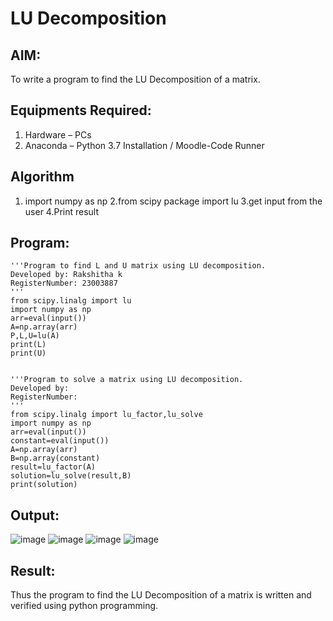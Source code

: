 # LU Decomposition 

## AIM:
To write a program to find the LU Decomposition of a matrix.

## Equipments Required:
1. Hardware – PCs
2. Anaconda – Python 3.7 Installation / Moodle-Code Runner

## Algorithm
1. import numpy as np
2.from scipy package import lu
3.get input from the user
4.Print result

## Program:
~~~
'''Program to find L and U matrix using LU decomposition.
Developed by: Rakshitha k
RegisterNumber: 23003887
'''
from scipy.linalg import lu
import numpy as np
arr=eval(input())
A=np.array(arr)
P,L,U=lu(A)
print(L)
print(U)


'''Program to solve a matrix using LU decomposition.
Developed by: 
RegisterNumber: 
'''
from scipy.linalg import lu_factor,lu_solve
import numpy as np
arr=eval(input())
constant=eval(input())
A=np.array(arr)
B=np.array(constant)
result=lu_factor(A)
solution=lu_solve(result,B)
print(solution)
~~~

## Output:
![image](https://github.com/RakshithaK11/LU-Decomposition/assets/139336455/1f36247b-b01f-4383-8fd6-46a89ca6523c)
![image](https://github.com/RakshithaK11/LU-Decomposition/assets/139336455/c8ac0730-7d17-41a9-81cb-af0918de4825)
![image](https://github.com/RakshithaK11/LU-Decomposition/assets/139336455/47fb0e72-81e5-4c51-a841-ccab6d35a3ba)
![image](https://github.com/RakshithaK11/LU-Decomposition/assets/139336455/28b7ec13-d046-4c72-9260-5fa8411268e2)





## Result:
Thus the program to find the LU Decomposition of a matrix is written and verified using python programming.

